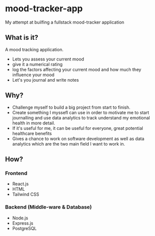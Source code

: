 # mood-tracker-app

My attempt at builfing a fullstack mood-tracker application  

## What is it?  
A mood tracking application.  
- Lets you assess your current mood  
- give it a numerical rating  
- log the factors affecting your current mood and how much they influence your mood
- Let's you journal and write notes   

## Why?  
- Challenge myself to build a big project from start to finish.  
- Create something I myssefl can use in order to motivate me to start journalling and use data analytics to track understand my emotional health in more detail.
- If it's useful for me, it can be useful for everyone, great potential healthcare benefits
- Gives a chance to work on software development as well as data analytics which are the two main field I want to work in.

## How?  

### Frontend
- React.js  
- HTML
- Tailwind CSS

### Backend (Middle-ware & Database)
- Node.js
- Express.js
- PostgreSQL
 
